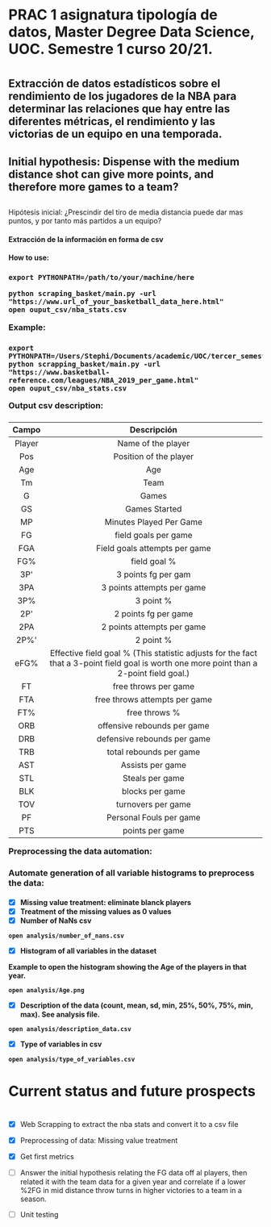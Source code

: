 
# PRAC 1 asignatura tipología de datos, Master Degree Data Science, UOC. Semestre 1 curso 20/21. <h1> 

## Extracción de datos estadísticos sobre el rendimiento de los jugadores de la NBA para determinar las relaciones que hay entre las diferentes métricas, el rendimiento y las victorias de un equipo en una temporada. <h2>

## Initial hypothesis: Dispense with the medium distance shot can give more points, and therefore more games to a team? <h2>

Hipótesis inicial: ¿Prescindir del tiro de media distancia puede dar mas puntos, y por tanto más partidos a un equipo? <h4>

Extracción de la información en forma de csv <h4>

How to use: <h3>
```
export PYTHONPATH=/path/to/your/machine/here

python scraping_basket/main.py -url "https://www.url_of_your_basketball_data_here.html"
open ouput_csv/nba_stats.csv
```

Example: <h3>

```
export PYTHONPATH=/Users/Stephi/Documents/academic/UOC/tercer_semestre/tipologia/PRAC1/skobsar_jordiba90_prac1
python scrapping_basket/main.py -url "https://www.basketball-reference.com/leagues/NBA_2019_per_game.html"
open ouput_csv/nba_stats.csv
```

Output csv description: <h3>

| Campo | Descripción |
| :---: |   :---:     |
| Player  | Name of the player |
| Pos  | Position of the player |
|Age| Age|
|Tm| Team|
|G| Games|
|GS| Games Started|
|MP| Minutes Played Per Game|
|FG| field goals per game|
|FGA| Field goals attempts per game|
|FG%| field goal %|
|3P'| 3 points fg per gam|
|3PA| 3 points attempts per game|
|3P%| 3 point %|
|2P'| 2 points fg per game|
|2PA| 2 points attempts per game|
|2P%'| 2 point %|
|eFG%  |Effective field goal % (This statistic adjusts for the fact that a 3-point field goal is worth one more point than a 2-point field goal.)|
|FT  | free throws per game|
|FTA  |free throws attempts per game|
|FT%  |free throws %|
|ORB  | offensive rebounds per game|
|DRB| defensive rebounds per game|
|TRB| total rebounds per game|
|AST| Assists per game|
|STL| Steals per game|
|BLK| blocks per game|
|TOV| turnovers per game|
|PF| Personal Fouls per game|
|PTS| points per game|

Preprocessing the data automation: <h3>

Automate generation of all variable histograms to preprocess the data: <h4>

- [X] Missing value treatment: eliminate blanck players
- [X] Treatment of the missing values as 0 values
- [X] Number of NaNs csv
```
open analysis/number_of_nans.csv 
```
- [X] Histogram of all variables in the dataset

Example to open the histogram showing the Age of the players in that year.
```
open analysis/Age.png 
```
- [X] Description of the data (count, mean, sd, min, 25%, 50%, 75%, min, max). See analysis file. 
```
open analysis/description_data.csv 
```
- [X] Type of variables in csv
```
open analysis/type_of_variables.csv 
```


# Current status and future prospects <h1>


- [X] Web Scrapping to extract the nba stats and convert it to a csv file
- [X] Preprocessing of data: Missing value treatment
- [X] Get first metrics 

- [ ] Answer the initial hypothesis relating the FG data off al players, then related it with the team data for a given year and correlate if a lower %2FG in mid distance throw turns in higher victories to a team in a season. 
- [ ] Unit testing


